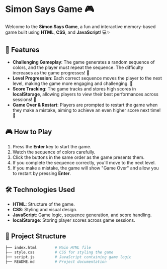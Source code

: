 # Simon Says Game 🎮

Welcome to the **Simon Says Game**, a fun and interactive memory-based game built using **HTML**, **CSS**, and **JavaScript**! 💻✨

## 🚀 Features

- **Challenging Gameplay**: The game generates a random sequence of colors, and the player must repeat the sequence. The difficulty increases as the game progresses! 🧠
- **Level Progression**: Each correct sequence moves the player to the next level, making the game more engaging and challenging. 🚀
- **Score Tracking**: The game tracks and stores high scores in **localStorage**, allowing players to view their best performances across sessions! 🏅
- **Game Over & Restart**: Players are prompted to restart the game when they make a mistake, aiming to achieve an even higher score next time! 🔄

## 🎮 How to Play

1. Press the **Enter** key to start the game.
2. Watch the sequence of colors carefully.
3. Click the buttons in the same order as the game presents them.
4. If you complete the sequence correctly, you'll move to the next level.
5. If you make a mistake, the game will show "Game Over" and allow you to restart by pressing **Enter**.

## 🛠️ Technologies Used

- **HTML**: Structure of the game.
- **CSS**: Styling and visual design.
- **JavaScript**: Game logic, sequence generation, and score handling.
- **localStorage**: Storing player scores across game sessions.

## 📂 Project Structure

```bash
├── index.html        # Main HTML file
├── style.css         # CSS for styling the game
├── script.js         # JavaScript containing game logic
├── README.md         # Project documentation